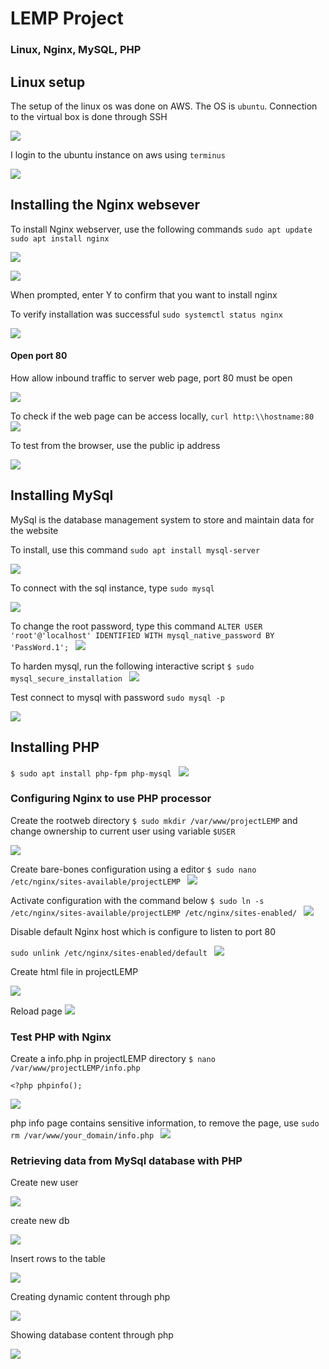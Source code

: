 # LEMP Project
### Linux, Nginx, MySQL, PHP

## Linux setup

The setup of the linux os was done on AWS. The OS is  `ubuntu`. Connection to the virtual box is done through SSH

![](img/01.ubuntu%20instance.png)

I login to the ubuntu instance on aws using `terminus`

![](img/02.Ubuntu%20cmd.png)

## Installing the Nginx websever

To install Nginx webserver, use the following commands
`sudo apt update`
`sudo apt install nginx`

![](img/03.sudo%20update.png)

![](img/04.install%20nginx.png)

When prompted, enter Y to confirm that you want to install nginx

To verify installation was successful
`sudo systemctl status nginx`

![](img/5.systemctl%20ngis.png)

#### Open port 80
How allow inbound traffic to server web page, port 80 must be open

![](img/06.port80.png)

To check if the web page can be access locally,
`curl http:\\hostname:80`
![](img/7.curllocalhost.png)

To test from the browser, use the public ip address

![](img/08.Niginx_WebPage.png)

## Installing MySql

MySql is the database management system to store and maintain data for the website

To install, use this command
`sudo apt install mysql-server`

![](img/09-installMySql.png)

To connect with the sql instance, type `sudo mysql`

![](img/10.mysql.png)

To change the root password, type this command
`ALTER USER 'root'@'localhost' IDENTIFIED WITH mysql_native_password BY 'PassWord.1';
`
![](img/11.ChangeRootpassword.png)

To harden mysql, run the following interactive script `$ sudo mysql_secure_installation
`
![](img/12.hardenSql.png)

Test connect to mysql with password
`sudo mysql -p`

![](img/13.testSQL.png)


## Installing PHP
`$ sudo apt install php-fpm php-mysql
`
![](img/14.install%20php.png)

### Configuring Nginx to use PHP processor

Create the rootweb directory
`$ sudo mkdir /var/www/projectLEMP` and change ownership to current user using variable `$USER`

![](img/15.mkdirChown.png)

Create bare-bones configuration using a editor
`$ sudo nano /etc/nginx/sites-available/projectLEMP
`
![](img/Snipaste_2023-10-21_02-33-17.png)

Activate configuration with the command below
`$ sudo ln -s /etc/nginx/sites-available/projectLEMP /etc/nginx/sites-enabled/
`
![](img/16.set%20new%20default.png)

Disable default Nginx host which is configure to listen to port 80

`sudo unlink /etc/nginx/sites-enabled/default
`
![](img/17.set%20NewFolderASNEWFILE.png)

Create html file in projectLEMP

![](img/18.NewHTML.png)

Reload page
![](img/19.NewlandingPage.png)

### Test PHP with Nginx

Create a info.php in projectLEMP directory
`$ nano /var/www/projectLEMP/info.php
`

`<?php
phpinfo();
`

![](img/20.info%20page.png)

php info page contains sensitive information, to remove the page, use
`sudo rm /var/www/your_domain/info.php
`
![](img/25.removeInfoPhp.png)

### Retrieving data from MySql database with PHP

Create new user

![](img/22.createNewUser.png)

create new db

![](img/21.dblist.png)

Insert rows to the table

![](img/23.createTable.png)

Creating dynamic content through php

![](img/24.todo.png)

Showing database content through php

![](img/26.finalPage.png)

